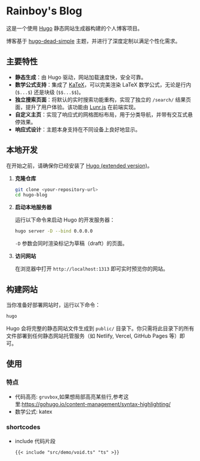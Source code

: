 # Rainboy's Blog

这是一个使用 [Hugo](https://gohugo.io/) 静态网站生成器构建的个人博客项目。

博客基于 [hugo-dead-simple](https://github.com/barklan/hugo-dead-simple) 主题，并进行了深度定制以满足个性化需求。

## 主要特性

- **静态生成**：由 Hugo 驱动，网站加载速度快，安全可靠。
- **数学公式支持**：集成了 [KaTeX](https://katex.org/)，可以完美渲染 LaTeX 数学公式，无论是行内 (`$...$`) 还是块级 (`$$...$$`)。
- **独立搜索页面**：将默认的实时搜索功能重构，实现了独立的 `/search/` 结果页面，提升了用户体验。该功能由 [Lunr.js](https://lunrjs.com/) 在前端实现。
- **自定义主页**：实现了响应式的网格图标布局，用于分类导航，并带有交互式悬停效果。
- **响应式设计**：主题本身支持在不同设备上良好地显示。

## 本地开发

在开始之前，请确保你已经安装了 [Hugo (extended version)](https://gohugo.io/installation/)。

1.  **克隆仓库**

    ```bash
    git clone <your-repository-url>
    cd hugo-blog
    ```

2.  **启动本地服务器**

    运行以下命令来启动 Hugo 的开发服务器：

    ```bash
    hugo server -D --bind 0.0.0.0
    ```

    `-D` 参数会同时渲染标记为草稿（draft）的页面。

3.  **访问网站**

    在浏览器中打开 `http://localhost:1313` 即可实时预览你的网站。

## 构建网站

当你准备好部署网站时，运行以下命令：

```bash
hugo
```

Hugo 会将完整的静态网站文件生成到 `public/` 目录下。你只需将此目录下的所有文件部署到任何静态网站托管服务（如 Netlify, Vercel, GitHub Pages 等）即可。


## 使用

### 特点

- 代码高亮: `gruvbox`,如果想局部高亮某些行,参考这里:https://gohugo.io/content-management/syntax-highlighting/
- 数学公式: katex


### shortcodes

- include 代码片段
    ```
    {{< include "src/demo/void.ts" "ts" >}}
    ```